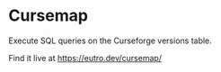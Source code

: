 # Cursemap

Execute SQL queries on the Curseforge versions table.

Find it live at https://eutro.dev/cursemap/
